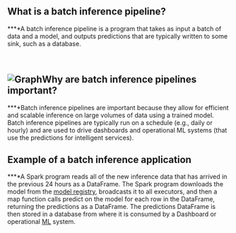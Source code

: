 **What is a batch inference pipeline?**
---------------------------------------

**‍**A batch inference pipeline is a program that takes as input a batch of data and a model, and outputs predictions that are typically written to some sink, such as a database.

‍

![Graph](https://assets.website-files.com/618399cd49d125734c8dec95/64356540cf26455bb19672e4_XIH-lGYLhrOven3lpAGaPmF1V0Vj4FbYuA1FFAmgCuvI_KB0x28Vc6OOLgsshfwgOxu0Rqm67gUFPc0RnKo3xOKZ0GhuUdqz1viGrC0OGxyTcELU7bcwCJURlQdzqqXOu39a-Vbyer5goPf0BKbxvg.png)**Why are batch inference pipelines important?**
------------------------------------------------

**‍**Batch inference pipelines are important because they allow for efficient and scalable inference on large volumes of data using a trained model. Batch inference pipelines are typically run on a schedule (e.g., daily or hourly) and are used to drive dashboards and operational ML systems (that use the predictions for intelligent services).

‍**Example of a batch inference application**
---------------------------------------------

**‍**A Spark program reads all of the new inference data that has arrived in the previous 24 hours as a DataFrame. The Spark program downloads the model from the [model registry](https://www.hopsworks.ai/dictionary/model-registry), broadcasts it to all executors, and then a map function calls predict on the model for each row in the DataFrame, returning the predictions as a DataFrame. The predictions DataFrame is then stored in a database from where it is consumed by a Dashboard or operational [ML](https://www.hopsworks.ai/dictionary/ml) system.

